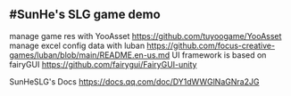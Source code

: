 #SunHe's SLG game demo
---
manage game res with YooAsset https://github.com/tuyoogame/YooAsset
manage excel config data with luban https://github.com/focus-creative-games/luban/blob/main/README.en-us.md
UI framework is based on fairyGUI https://github.com/fairygui/FairyGUI-unity

SunHeSLG's Docs 
https://docs.qq.com/doc/DY1dWWGlNaGNra2JG
